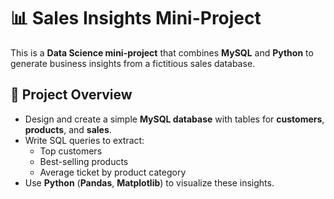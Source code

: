 # 📊 Sales Insights Mini-Project

This is a **Data Science mini-project** that combines **MySQL** and **Python** to generate business insights from a fictitious sales database.

## 🚀 Project Overview

- Design and create a simple **MySQL database** with tables for **customers**, **products**, and **sales**.
- Write SQL queries to extract:
  - Top customers
  - Best-selling products
  - Average ticket by product category
- Use **Python** (**Pandas**, **Matplotlib**) to visualize these insights.
